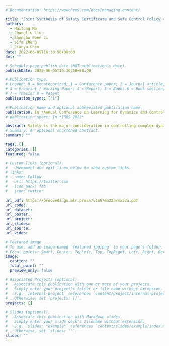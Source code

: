 ```yaml
---
# Documentation: https://wowchemy.com/docs/managing-content/

title: "Joint Synthesis of Safety Certificate and Safe Control Policy using Constrained Reinforcement Learning"
authors:
  - Haitong Ma
  - Changliu Liu
  - Shengbo Eben Li
  - Sifa Zheng
  - Jianyu Chen
date: 2022-06-05T16:30:50+08:00
doi: ""

# Schedule page publish date (NOT publication's date).
publishDate: 2022-06-05T16:30:50+08:00

# Publication type.
# Legend: 0 = Uncategorized; 1 = Conference paper; 2 = Journal article;
# 3 = Preprint / Working Paper; 4 = Report; 5 = Book; 6 = Book section;
# 7 = Thesis; 8 = Patent
publication_types: ["1"]

# Publication name and optional abbreviated publication name.
publication: In *Annual Conference on Learning for Dynamics and Control* (**L4DC**), 2022 (**Best Paper Award Finalists**)
# publication_short: In *IROS 2022*

abstract: Safety is the major consideration in controlling complex dynamical systems using reinforcement learning (RL), where the safety certificates can provide provable safety guarantees. A valid safety certificate is an energy function indicating that safe states are with low energy, and there exists a corresponding safe control policy that allows the energy function to always dissipate. The safety certificates and the safe control policies are closely related to each other and both challenging to synthesize. Therefore, existing learning-based studies treat either of them as prior knowledge to learn the other, limiting their applicability to general systems with unknown dynamics. This paper proposes a novel approach that simultaneously synthesizes the energy-function-based safety certificates and learns the safe control policies with constrained reinforcement learning (CRL). We do not rely on prior knowledge about either a prior control law or a perfect safety certificate. In particular, we formulate a loss function to optimize the safety certificate parameters by minimizing the occurrence of energy increases. By adding this optimization procedure as an outer loop to the Lagrangian-based CRL, we jointly update the policy and safety certificate parameters, and prove that they will converge to their respective local optima, the optimal safe policies and valid safety certificates. Finally, we evaluate our algorithms on multiple safety-critical benchmark environments. The results show that the proposed algorithm learns solidly safe policies with no constraint violation. The validity, or feasibility of synthesized safety certificates is also verified numerically.
# Summary. An optional shortened abstract.
summary: ""

tags: []
categories: []
featured: false

# Custom links (optional).
#   Uncomment and edit lines below to show custom links.
# links:
# - name: Follow
#   url: https://twitter.com
#   icon_pack: fab
#   icon: twitter

url_pdf: https://proceedings.mlr.press/v168/ma22a/ma22a.pdf
url_code:
url_dataset:
url_poster:
url_project:
url_slides:
url_source:
url_video:

# Featured image
# To use, add an image named `featured.jpg/png` to your page's folder. 
# Focal points: Smart, Center, TopLeft, Top, TopRight, Left, Right, BottomLeft, Bottom, BottomRight.
image:
  caption: ""
  focal_point: ""
  preview_only: false

# Associated Projects (optional).
#   Associate this publication with one or more of your projects.
#   Simply enter your project's folder or file name without extension.
#   E.g. `internal-project` references `content/project/internal-project/index.md`.
#   Otherwise, set `projects: []`.
projects: []

# Slides (optional).
#   Associate this publication with Markdown slides.
#   Simply enter your slide deck's filename without extension.
#   E.g. `slides: "example"` references `content/slides/example/index.md`.
#   Otherwise, set `slides: ""`.
slides: ""
---
```

